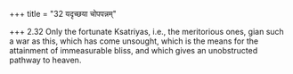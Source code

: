 +++
title = "32 यदृच्छया चोपपन्नम्"

+++
2.32 Only the fortunate Ksatriyas, i.e., the meritorious ones, gian such
a war as this, which has come unsought, which is the means for the
attainment of immeasurable bliss, and which gives an unobstructed
pathway to heaven.
